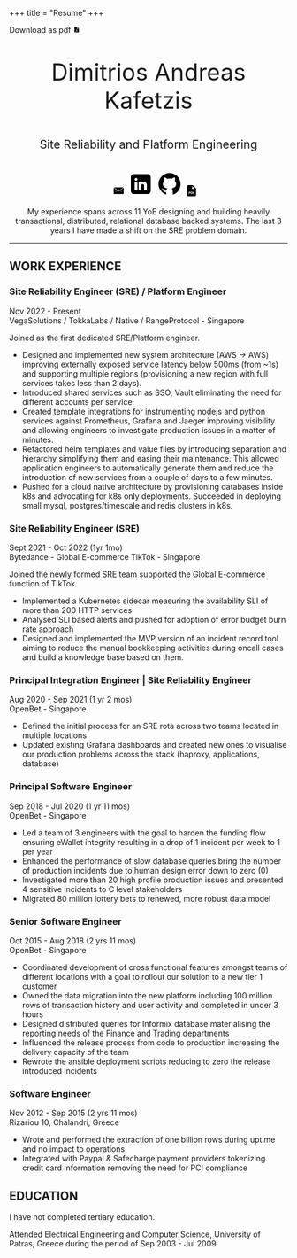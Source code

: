 +++
title = "Resume"
+++

<div style="align-items: right;">
Download as pdf <a style="display: inline-block;" href="https://github.com/amolofos/CVKafetzisDimitris/releases/download/v1.0.54/DimitrisKafetzis-cv-en-oneColumn.v1.0.54.pdf" target="blank"><img src="icons8-pdf-12.png" alt="cv" title="cv"></a>
</div>

<div style="text-align: center;">
  <p style="font-size: 3em;">Dimitrios Andreas Kafetzis</p>

  <p style="font-size: 1.5em;">Site Reliability and Platform Engineering</p>
</div>

<div style="display: flex; align-items: center; justify-content: center;">

  <ul style="list-style: none; text-align: center;">
    <li style="display: inline-block;"><a href="mailto:dimitris@kafetzis.dev" target="blank"><img src="email_icon.png" alt="email" title="mailto:dimitris@kafetzis.dev"></a></li>
    <li style="display: inline-block;"><a href="https://www.linkedin.com/in/kafetzisd" target="blank"><img src="icons8-linkedin.svg" alt="LinkedIn: kafetzisd" title="LinkedIn: kafetzisd"></a></li>
    <li style="display: inline-block;"><a href="https://github.com/amolofos" target="blank"><img src="icons8-github.svg" alt="Github: amolofos" title="Github: amolofos"></a></li>
    <li style="display: inline-block;"><a href="https://github.com/amolofos/CVKafetzisDimitris/releases/download/v1.0.54/DimitrisKafetzis-cv-en-oneColumn.v1.0.54.pdf" target="blank"><img src="pdf_icon.png" alt="cv as pdf" title="cv as pdf"></a></li>

  </ul>
</div>

<div style="text-align: center;">
My experience spans across 11 YoE designing and building heavily transactional, distributed, relational database backed systems. The last 3 years I have made a shift on the SRE problem domain.
</div>

----

## WORK EXPERIENCE

<!-- You have to wrap the "left" and "right" half of these headings in spans by
hand -->
### <span>Site Reliability Engineer (SRE) / Platform Engineer</span>
<span>Nov 2022 - Present</br>
VegaSolutions / TokkaLabs / Native / RangeProtocol - Singapore</span>

Joined as the first dedicated SRE/Platform engineer.

- Designed and implemented new system architecture (AWS -> AWS) improving externally exposed service latency below 500ms (from ~1s) and supporting multiple regions (provisioning a new region with full services takes less than 2 days).
- Introduced shared services such as SSO, Vault eliminating the need for different accounts per service.
- Created template integrations for instrumenting nodejs and python services against Prometheus, Grafana and Jaeger improving visibility and allowing engineers to investigate production issues in a matter of minutes.
- Refactored helm templates and value files by introducing separation and hierarchy simplifying them and easing their maintenance. This allowed application engineers to automatically generate them and reduce the introduction of new services from a couple of days to a few minutes.
- Pushed for a cloud native architecture by provisioning databases inside k8s and advocating for k8s only deployments. Succeeded in deploying small mysql, postgres/timescale and redis clusters in k8s.

### <span>Site Reliability Engineer (SRE)</span>
<span>Sept 2021 - Oct 2022 (1yr 1mo)</br>
Bytedance - Global E-commerce TikTok - Singapore</span>

Joined the newly formed SRE team supported the Global E-commerce function of TikTok.

- Implemented a Kubernetes sidecar measuring the availability SLI of more than 200 HTTP services
- Analysed SLI based alerts and pushed for adoption of error budget burn rate approach
- Designed and implemented the MVP version of an incident record tool aiming to reduce the manual bookkeeping activities during oncall cases and build a knowledge base based on them.

### <span>Principal Integration Engineer | Site Reliability Engineer</span>
<span>Aug 2020 - Sep 2021 (1 yr 2 mos)</br>
OpenBet - Singapore</span>

- Defined the initial process for an SRE rota across two teams located in multiple locations
- Updated existing Grafana dashboards and created new ones to visualise our production problems across the stack (haproxy, applications, database)


### <span>Principal Software Engineer</span>
<span>Sep 2018 - Jul 2020 (1 yr 11 mos)</br>
OpenBet - Singapore</span>

- Led a team of 3 engineers with the goal to harden the funding flow ensuring eWallet integrity resulting in a drop of 1 incident per week to 1 per year
- Enhanced the performance of slow database queries bring the number of production incidents due to human design error down to zero (0)
- Investigated more than 20 high profile production issues and presented 4 sensitive incidents to C level stakeholders
- Migrated 80 million lottery bets to renewed, more robust data model

### <span>Senior Software Engineer</span>
<span>Oct 2015 - Aug 2018 (2 yrs 11 mos)</br>
OpenBet - Singapore</span>

- Coordinated development of cross functional features amongst teams of different locations with a goal to rollout our solution to a new tier 1 customer
- Owned the data migration into the new platform including 100 million rows of transaction history and user activity and completed in under 3 hours
- Designed distributed queries for Informix database materialising the reporting needs of the Finance and Trading departments
- Influenced the release process from code to production increasing the delivery capacity of the team
- Rewrote the ansible deployment scripts reducing to zero the release introduced incidents

### <span>Software Engineer</span>
<span>Nov 2012 - Sep 2015 (2 yrs 11 mos)</br>
Rizariou 10, Chalandri, Greece</span>

- Wrote and performed the extraction of one billion rows during uptime and no impact to operations
- Integrated with Paypal & Safecharge payment providers tokenizing credit card information removing the need for PCI compliance

## EDUCATION
I have not completed tertiary education.

Attended Electrical Engineering and Computer Science, University of Patras, Greece during the period of Sep 2003 - Jul 2009.

